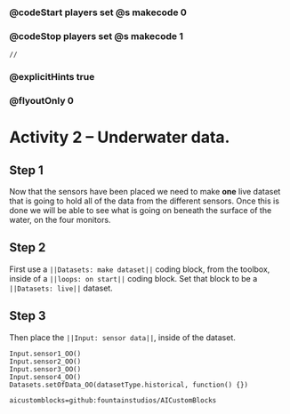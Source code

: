 ### @codeStart players set @s makecode 0
### @codeStop players set @s makecode 1

```template
//
```

### @explicitHints true
### @flyoutOnly 0

# Activity 2 – Underwater data.

## Step 1
Now that the sensors have been placed we need to make **one** live dataset that is going to hold all of the data from the different sensors.
Once this is done we will be able to see what is going on beneath the surface of the water, on the four monitors. 

## Step 2 
First use a `||Datasets: make dataset||` coding block, from the toolbox, inside of a `||loops: on start||` coding block.
Set that block to be a `||Datasets: live||` dataset.

## Step 3
Then place the `||Input: sensor data||`, inside of the dataset.

```ghost
Input.sensor1_OO()
Input.sensor2_OO()
Input.sensor3_OO()
Input.sensor4_OO()
Datasets.setOfData_OO(datasetType.historical, function() {})
```

```package
aicustomblocks=github:fountainstudios/AICustomBlocks
```
